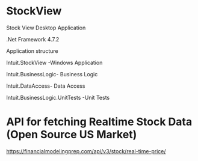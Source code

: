 # StockView
Stock View Desktop Application

.Net Framework 4.7.2

 Application structure
 
 Intuit.StockView -Windows Application 
 
 Intuit.BusinessLogic- Business Logic
 
 Intuit.DataAccess- Data Access

 Intuit.BusinessLogic.UnitTests -Unit Tests
 
 # API for fetching Realtime Stock Data (Open Source US Market)
 
 https://financialmodelingprep.com/api/v3/stock/real-time-price/
